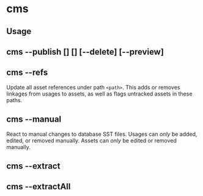 # cms

## Usage

## cms --publish <path> [<tags>] [<origin>] [--delete] [--preview]

## cms --refs <path>
Update all asset references under path `<path>`.  This adds or removes linkages from usages to assets, as well as flags untracked assets in these paths.

## cms --manual
React to manual changes to database SST files.  Usages can _only_ be added, edited, or removed manually.  Assets can _only_ be edited or removed manually.

## cms --extract <guid> <path>

## cms --extractAll <tag> <path>
